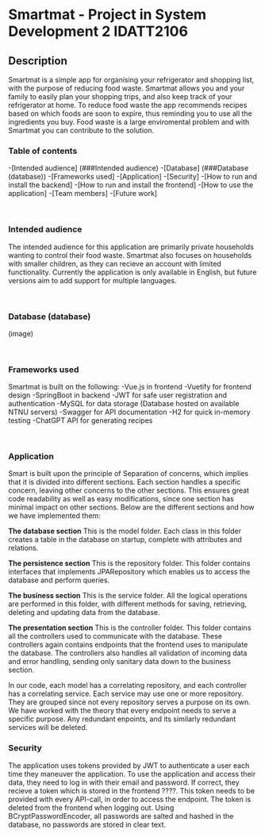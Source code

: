 # Smartmat - Project in System Development 2 IDATT2106

## Description
Smartmat is a simple app for organising your refrigerator and shopping list, with the purpose of reducing food waste. Smartmat allows you and your family to easily plan your shopping trips, and also keep track of your refrigerator at home. To reduce food waste the app recommends recipes based on which foods are soon to expire, thus reminding you to use all the ingredients you buy. Food waste is a large enviromental problem and with Smartmat you can contribute to the solution.


### Table of contents
-[Intended audience] (###Intended audience)
-[Database] (###Database (database))
-[Frameworks used]
-[Application]
-[Security]
-[How to run and install the backend]
-[How to run and install the frontend]
-[How to use the application]
-[Team members]
-[Future work]

<br>

### Intended audience
The intended audience for this application are primarily private households wanting to control their food waste. Smartmat also focuses on households with smaller children, as they can recieve an account with limited functionality. Currently the application is only available in English, but future versions aim to add support for multiple languages.

<br>

### Database (database)

(image)

<br>

### Frameworks used

Smartmat is built on the following:
-Vue.js in frontend
-Vuetify for frontend design
-SpringBoot in backend
-JWT for safe user registration and authentication
-MySQL for data storage (Database hosted on available NTNU servers)
-Swagger for API documentation
-H2 for quick in-memory testing
-ChatGPT API for generating recipes

<br>

### Application
Smart is built upon the principle of Separation of concerns, which implies that it is divided into different sections. Each section handles a specific concern, leaving other concerns to the other sections. This ensures great code readability as well as easy modifications, since one section has minimal impact on other sections.
Below are the different sections and how we have implemented them:

**The database section** This is the model folder. Each class in this folder creates a table in the database on startup, complete with attributes and relations.

**The persistence section** This is the repository folder. This folder contains interfaces that implements JPARepository which enables us to access the database and perform queries.

**The business section** This is the service folder. All the logical operations are performed in this folder, with different methods for saving, retrieving, deleting and updating data from the database.

**The presentation section** This is the controller folder. This folder contains all the controllers used to communicate with the database. These controllers again contains endpoints that the frontend uses to manipulate the database. The controllers also handles all validation of incoming data and error handling, sending only sanitary data down to the business section. 

In our code, each model has a correlating repository, and each controller has a correlating service. Each service may use one or more repository. They are grouped since not every repository serves a purpose on its own. We have worked with the theory that every endpoint needs to serve a specific purpose. Any redundant enpoints, and its similarly redundant services will be deleted.

### Security
The application uses tokens provided by JWT to authenticate a user each time they maneuver the application. To use the application and access their data, they need to log in with their email and password. If correct, they recieve a token which is stored in the frontend ????. This token needs to be provided with every API-call, in order to access the endpoint. The token is deleted from the frontend when logging out. Using BCryptPasswordEncoder, all passwords are salted and hashed in the database, no passwords are stored in clear text. 




